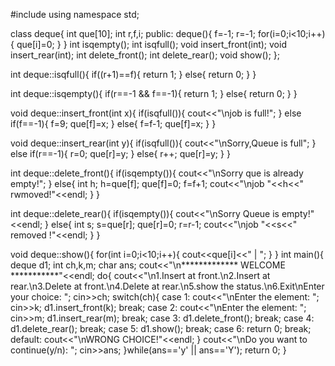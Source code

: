 #include<iostream>
using namespace std;

class deque{
	int que[10];
	int r,f,i;
	public:
	deque(){
		f=-1;
		r=-1;
		for(i=0;i<10;i++){
			que[i]=0;
		}
	}
	int isqempty();
	int isqfull();
	void insert_front(int);
	void insert_rear(int);
	int delete_front();
	int delete_rear();
	void show();
};

int deque::isqfull(){
	if((r+1)==f){
		return 1;
	}
	else{
		return 0;
	}
}

int deque::isqempty(){
	if(r==-1 && f==-1){
		return 1;
	}
	else{
		return 0;
	}
}

void deque::insert_front(int x){
	if(isqfull()){
		cout<<"\njob is full!";
	}
	else if(f==-1){
		f=9;
		que[f]=x;
	}
	else{
		f=f-1;
		que[f]=x;
	}
}

void deque::insert_rear(int y){
	if(isqfull()){
		cout<<"\nSorry,Queue is full";
	}
	else if(r==-1){
		r=0;
		que[r]=y;
	}
	else{
		r++;
		que[r]=y;
	}
}

int deque::delete_front(){
	if(isqempty()){
		cout<<"\nSorry que is already empty!";
	}
	else{
		int h;
		h=que[f];
		que[f]=0;
		f=f+1;
		cout<<"\njob "<<h<<" rwmoved!"<<endl;
	}
}

int deque::delete_rear(){
	if(isqempty()){
		cout<<"\nSorry Queue is empty!"<<endl;
	}
	else{
		int s;
		s=que[r];
		que[r]=0;
		r=r-1;
		cout<<"\njob "<<s<<" removed !"<<endl;
	}
}

void deque::show(){
	for(int i=0;i<10;i++){
		cout<<que[i]<<" | ";
	}
}
int main(){
	deque d1;
	int ch,k,m;
	char ans;
	cout<<"\n************* WELCOME ***********"<<endl;
	do{
	cout<<"\n1.Insert at front.\n2.Insert at rear.\n3.Delete at front.\n4.Delete at rear.\n5.show the status.\n6.Exit\nEnter your choice: ";
	cin>>ch;
	switch(ch){
		case 1:
			cout<<"\nEnter the element: ";
			cin>>k;
			d1.insert_front(k);
			break;
		case 2:
			cout<<"\nEnter the element: ";
			cin>>m;
			d1.insert_rear(m);
			break;
		case 3:
			d1.delete_front();
			break;
		case 4:
			d1.delete_rear();
			break;
		case 5:
			d1.show();
			break;
	    case 6:
	    	return 0;
	    	break;
	    default:
	    	cout<<"\nWRONG CHOICE!"<<endl;
	}
	cout<<"\nDo you want to continue(y/n): ";
	cin>>ans;
    }while(ans=='y' || ans=='Y');
	return 0;
}
